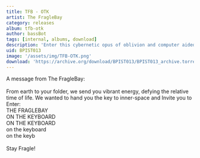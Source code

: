 ```yaml
---
title: TFB - OTK
artist: The FragleBay
category: releases
album: tfb-otk
author: bassBot
tags: [internal, albums, download]
description: 'Enter this cybernetic opus of oblivion and computer aided overstanding, grown somewhere beyond the laws of physics.'
uid: BPIST013
image: '/assets/img/TFB-OTK.png'
download: 'https://archive.org/download/BPIST013/BPIST013_archive.torrent'
---
```


A message from The FragleBay:<br />
<br />
From earth to your folder, we send you vibrant energy, defying the relative time of life. We wanted to hand you the key to inner-space and Invite you to Enter:<br />
THE FRAGLEBAY<br />
ON THE KEYBOARD<br />
ON THE KEYBOARD<br />
on the keyboard<br />
on the keyb<br />
<br />
Stay Fragle!
